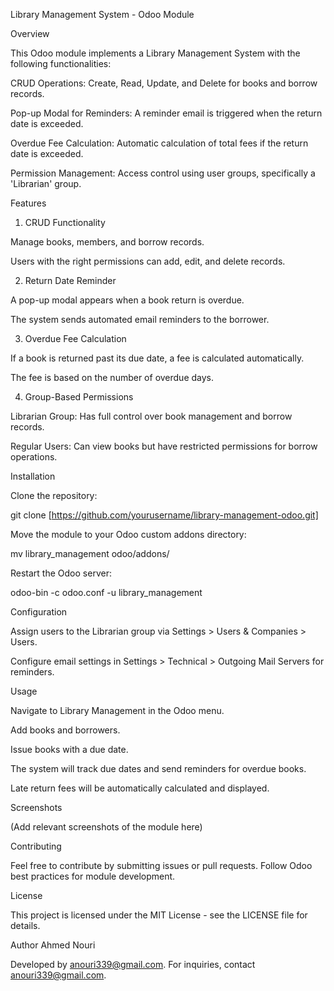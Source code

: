 Library Management System - Odoo Module

Overview

This Odoo module implements a Library Management System with the following functionalities:

CRUD Operations: Create, Read, Update, and Delete for books and borrow records.

Pop-up Modal for Reminders: A reminder email is triggered when the return date is exceeded.

Overdue Fee Calculation: Automatic calculation of total fees if the return date is exceeded.

Permission Management: Access control using user groups, specifically a 'Librarian' group.

Features

1. CRUD Functionality

Manage books, members, and borrow records.

Users with the right permissions can add, edit, and delete records.

2. Return Date Reminder

A pop-up modal appears when a book return is overdue.

The system sends automated email reminders to the borrower.

3. Overdue Fee Calculation

If a book is returned past its due date, a fee is calculated automatically.

The fee is based on the number of overdue days.

4. Group-Based Permissions

Librarian Group: Has full control over book management and borrow records.

Regular Users: Can view books but have restricted permissions for borrow operations.

Installation

Clone the repository:

git clone [https://github.com/yourusername/library-management-odoo.git]

Move the module to your Odoo custom addons directory:

mv library_management odoo/addons/

Restart the Odoo server:

odoo-bin -c odoo.conf -u library_management

Configuration

Assign users to the Librarian group via Settings > Users & Companies > Users.

Configure email settings in Settings > Technical > Outgoing Mail Servers for reminders.

Usage

Navigate to Library Management in the Odoo menu.

Add books and borrowers.

Issue books with a due date.

The system will track due dates and send reminders for overdue books.

Late return fees will be automatically calculated and displayed.

Screenshots

(Add relevant screenshots of the module here)

Contributing

Feel free to contribute by submitting issues or pull requests. Follow Odoo best practices for module development.

License

This project is licensed under the MIT License - see the LICENSE file for details.

Author Ahmed Nouri

Developed by anouri339@gmail.com. For inquiries, contact anouri339@gmail.com.
